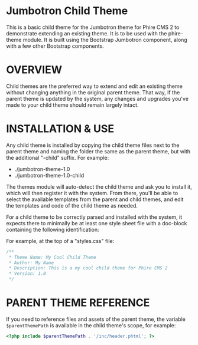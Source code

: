 Jumbotron Child Theme
=====================

This is a basic child theme for the Jumbotron theme for Phire CMS 2
to demonstrate extending an existing theme. It is to be used with the
phire-theme module. It is built using the Bootstrap Jumbotron component,
along with a few other Bootstrap components.

OVERVIEW
========

Child themes are the preferred way to extend and edit an existing theme
without changing anything in the original parent theme. That way, if the
parent theme is updated by the system, any changes and upgrades you've made
to your child theme should remain largely intact.

INSTALLATION & USE
==================

Any child theme is installed by copying the child theme files next to the
parent theme and naming the folder the same as the parent theme, but with
the additional "-child" suffix. For example:

* ./jumbotron-theme-1.0
* ./jumbotron-theme-1.0-child

The themes module will auto-detect the child theme and ask you to install it,
which will then register it with the system. From there, you'll be able to
select the available templates from the parent and child themes, and edit
the templates and code of the child theme as needed.

For a child theme to be correctly parsed and installed with the system, it
expects there to minimally be at least one style sheet file with a doc-block
containing the following identification:

For example, at the top of a "styles.css" file:

```css
/**
 * Theme Name: My Cool Child Theme
 * Author: My Name
 * Description: This is a my cool child theme for Phire CMS 2
 * Version: 1.0
 */
```

PARENT THEME REFERENCE
======================

If you need to reference files and assets of the parent theme, the variable
`$parentThemePath` is available in the child theme's scope, for example:

```php
<?php include $parentThemePath . '/inc/header.phtml'; ?>
```
